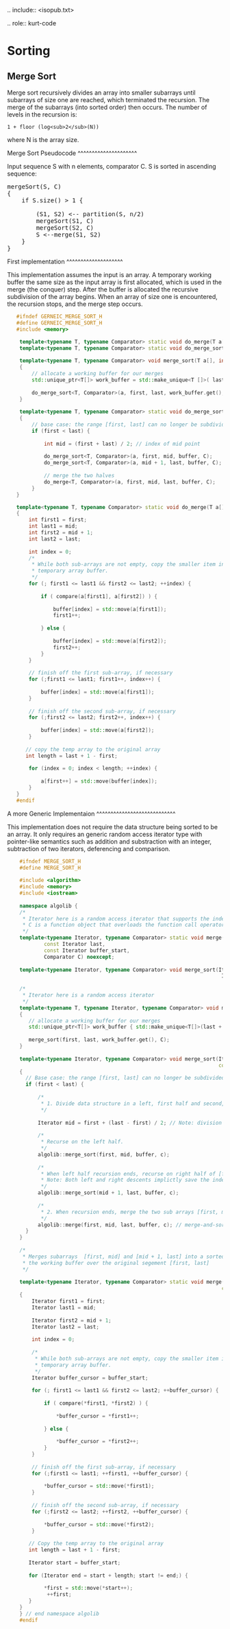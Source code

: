 .. include:: <isopub.txt>

.. role:: kurt-code

Sorting
=======

Merge Sort
-----------

Merge sort recursively divides an array into smaller subarrays until subarrays of size one are reached, which terminated the recursion. The merge of the subarrays (into sorted order) then
occurs.  The number of levels in the recursion is:

    1 + floor (log<sub>2</sub>(N))

where N is the array size.  

Merge Sort Pseudocode
^^^^^^^^^^^^^^^^^^^^^

Input sequence S with n elements, comparator C. S is sorted in ascending sequence:

<pre>
mergeSort(S, C)
{
    if S.size() > 1 {

        (S1, S2) <-- partition(S, n/2) 
        mergeSort(S1, C)
        mergeSort(S2, C)
        S <--merge(S1, S2)
    }
}
</pre>


First implementation
^^^^^^^^^^^^^^^^^^^^

This implementation assumes the input is an array. A temporary working buffer the same size as the input array is first allocated, which is used in the merge (the conquer) step. After the buffer
is allocated the recursive subdivision of the array begins. When an array of size one is encountered, the recursion stops, and the merge step occurs.

```cpp
   #ifndef GERNEIC_MERGE_SORT_H
   #define GERNEIC_MERGE_SORT_H
   #include <memory>

    template<typename T, typename Comparator> static void do_merge(T a[], int first, int mid, int last, T *buffer, Comparator C);
    template<typename T, typename Comparator> static void do_merge_sort(T a[], int first, int last, T *buffer, Comparator C);
    
    template<typename T, typename Comparator> void merge_sort(T a[], int first, int last, Comparator C)
    {
        // allocate a working buffer for our merges
        std::unique_ptr<T[]> work_buffer = std::make_unique<T []>( last + 1 - first );
    
        do_merge_sort<T, Comparator>(a, first, last, work_buffer.get(), C);
    }
    
    template<typename T, typename Comparator> static void do_merge_sort(T a[], int first, int last, T buffer[], Comparator C)
    {
        // base case: the range [first, last] can no longer be subdivided.
        if (first < last) {
    
            int mid = (first + last) / 2; // index of mid point
    
            do_merge_sort<T, Comparator>(a, first, mid, buffer, C);    // sort left half
            do_merge_sort<T, Comparator>(a, mid + 1, last, buffer, C); // sort right half
    
            // merge the two halves
            do_merge<T, Comparator>(a, first, mid, last, buffer, C);
        }
   }

   template<typename T, typename Comparator> static void do_merge(T a[], int first, int mid, int last, T *buffer, Comparator compare)
   {
       int first1 = first;
       int last1 = mid;
       int first2 = mid + 1;
       int last2 = last;
       
       int index = 0;
       /* 
        * While both sub-arrays are not empty, copy the smaller item into the 
        * temporary array buffer.
        */
       for (; first1 <= last1 && first2 <= last2; ++index) {
           
           if ( compare(a[first1], a[first2]) ) {
               
               buffer[index] = std::move(a[first1]);
               first1++;
   
           } else {
               
               buffer[index] = std::move(a[first2]);
               first2++;
           }
       }
       
       // finish off the first sub-array, if necessary
       for (;first1 <= last1; first1++, index++) {
           
           buffer[index] = std::move(a[first1]);
       }
       
       // finish off the second sub-array, if necessary
       for (;first2 <= last2; first2++, index++) {
           
           buffer[index] = std::move(a[first2]);
       }
            
      // copy the temp array to the original array
      int length = last + 1 - first;
       
       for (index = 0; index < length; ++index) {
           
           a[first++] = std::move(buffer[index]);
       }
   }
   #endif
```

A more Generic Implementaion
^^^^^^^^^^^^^^^^^^^^^^^^^^^^

This implementation does not require the data structure being sorted to be an array. It only requires an generic random access iterator type with pointer-like semantics such as
addition and substraction with an integer, subtraction of two iterators, deferencing and comparison. 

```cpp
    #ifndef MERGE_SORT_H
    #define MERGE_SORT_H
    
    #include <algorithm>
    #include <memory>
    #include <iostream>
    
    namespace algolib {
    /*
     * Iterator here is a random access iterator that supports the index operator as well as pointer-like subtraction and addition.
     * C is a function object that overloads the function call operator to do determine "less than".
     */
    template<typename Iterator, typename Comparator> static void merge(Iterator first, const Iterator mid,
            const Iterator last,
            const Iterator buffer_start,
            Comparator C) noexcept;
    
    template<typename Iterator, typename Comparator> void merge_sort(Iterator first, Iterator last,
                                                                      Iterator buffer, Comparator C) noexcept;
    
    /*
     * Iterator here is a random access iterator
     */
    template<typename T, typename Iterator, typename Comparator> void merge_sort(Iterator first, Iterator last, Comparator C) noexcept
    {
       // allocate a working buffer for our merges
       std::unique_ptr<T[]> work_buffer { std::make_unique<T[]>(last + 1 - first) };
        
       merge_sort(first, last, work_buffer.get(), C);
    }
    
    template<typename Iterator, typename Comparator> void merge_sort(Iterator first, Iterator last,
                                                                     const Iterator buffer, Comparator c)  noexcept
    {
      // Base case: the range [first, last] can no longer be subdivided; it is of length one.
      if (first < last) {
    
          /*
           * 1. Divide data structure in a left, first half and second, right half.
           */ 
          
          Iterator mid = first + (last - first) / 2; // Note: division binds first before first is added.
          
          /*
           * Recurse on the left half.
           */
          algolib::merge_sort(first, mid, buffer, c);    
    
          /*
           * When left half recursion ends, recurse on right half of [first, last], which is [mid + 1, last]. 
           * Note: Both left and right descents implictly save the indecies of [first, mid] and [mid+1, last] on the stack.
           */
          algolib::merge_sort(mid + 1, last, buffer, c);
    
          /*
           * 2. When recursion ends, merge the two sub arrays [first, mid] and [mid+1, last] into a sorted array in [first, last]
           */ 
          algolib::merge(first, mid, last, buffer, c); // merge-and-sort step
      }
    }
    
    /*
     * Merges subarrays  [first, mid] and [mid + 1, last] into a sorted array in working buffer, buffer_start. Then copies
     * the working buffer over the original segement [first, last]
     */
    
    template<typename Iterator, typename Comparator> static void merge(Iterator first, const Iterator mid, const Iterator last,
                                                                      const Iterator buffer_start, Comparator compare) noexcept
    {
        Iterator first1 = first;
        Iterator last1 = mid;
        
        Iterator first2 = mid + 1;
        Iterator last2 = last;
            
        int index = 0;
        
        /* 
         * While both sub-arrays are not empty, copy the smaller item into the 
         * temporary array buffer.
         */
        Iterator buffer_cursor = buffer_start;
        
        for (; first1 <= last1 && first2 <= last2; ++buffer_cursor) {
            
            if ( compare(*first1, *first2) ) {
                
                *buffer_cursor = *first1++;
    
            } else {
                
                *buffer_cursor = *first2++;
            }
        }
        
        // finish off the first sub-array, if necessary
        for (;first1 <= last1; ++first1, ++buffer_cursor) {
            
            *buffer_cursor = std::move(*first1);
        }
        
        // finish off the second sub-array, if necessary
        for (;first2 <= last2; ++first2, ++buffer_cursor) {
            
            *buffer_cursor = std::move(*first2);
        }
             
       // Copy the temp array to the original array
       int length = last + 1 - first;
    
       Iterator start = buffer_start;
       
       for (Iterator end = start + length; start != end;) {
            
            *first = std::move(*start++);
             ++first;   
       }
    }
    } // end namespace algolib
    #endif
```

